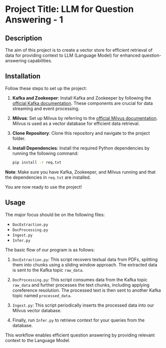 # Project Title: LLM for Question Answering - 1

## Description
The aim of this project is to create a vector store for efficient retrieval of data for providing context to LLM (Language Model) for enhanced question-answering capabilities.

## Installation
Follow these steps to set up the project:

1. **Kafka and Zookeeper**: Install Kafka and Zookeeper by following the [official Kafka documentation](https://kafka.apache.org/documentation/). These components are crucial for data streaming and event processing.

2. **Milvus**: Set up Milvus by referring to the [official Milvus documentation](https://milvus.io/docs/v2.0.0/overview/what-is-milvus). Milvus is used as a vector database for efficient data retrieval.

3. **Clone Repository**: Clone this repository and navigate to the project folder.

4. **Install Dependencies**: Install the required Python dependencies by running the following command:

   ```bash
   pip install -r req.txt


**Note**: Make sure you have Kafka, Zookeeper, and Milvus running and that the dependencies in `req.txt` are installed.

You are now ready to use the project!

## Usage
The major focus should be on the following files:
- `DocExtraction.py`
- `DocProcessing.py`
- `Ingest.py`
- `Infer.py`

The basic flow of our program is as follows:

1. `DocExtraction.py`: This script recovers textual data from PDFs, splitting them into chunks using a sliding window approach. The extracted data is sent to the Kafka topic `raw_data`.

2. `DocProcessing.py`: This script consumes data from the Kafka topic `raw_data` and further processes the text chunks, including applying coreference resolution. The processed text is then sent to another Kafka topic named `processed_data`.

3. `Ingest.py`: This script periodically inserts the processed data into our Milvus vector database.

4. Finally, run `Infer.py` to retrieve context for your queries from the database.

This workflow enables efficient question answering by providing relevant context to the Language Model.





